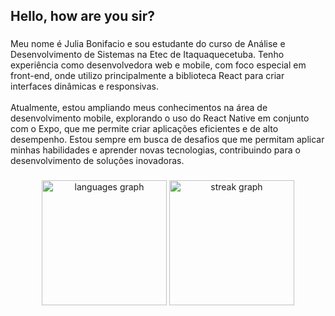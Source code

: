 <h2 align="left">Hello, how are you sir?</h2>

###

<p align="left">Meu nome é Julia Bonifacio e sou estudante do curso de Análise e Desenvolvimento de Sistemas na Etec de Itaquaquecetuba. Tenho experiência como desenvolvedora web e mobile, com foco especial em front-end, onde utilizo principalmente a biblioteca React para criar interfaces dinâmicas e responsivas.<br><br>Atualmente, estou ampliando meus conhecimentos na área de desenvolvimento mobile, explorando o uso do React Native em conjunto com o Expo, que me permite criar aplicações eficientes e de alto desempenho. Estou sempre em busca de desafios que me permitam aplicar minhas habilidades e aprender novas tecnologias, contribuindo para o desenvolvimento de soluções inovadoras.</p>

###

<div align="center">
  <img src="https://github-readme-stats.vercel.app/api/top-langs?username=juliabonifaciio&locale=pt-br&hide_title=false&layout=compact&card_width=320&langs_count=5&theme=aura&hide_border=true&order=2&custom_title=Linguagens" height="200" alt="languages graph"  />
  <img src="https://streak-stats.demolab.com?user=juliabonifaciio&locale=pt-br&mode=weekly&theme=aura&hide_border=true&border_radius=5&order=3" height="200" alt="streak graph"  />
</div>

###

